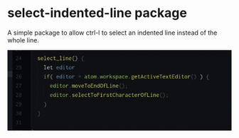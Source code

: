 # select-indented-line package

A simple package to allow ctrl-l to select an indented line instead of the whole line.

![select-indented-line in action](https://github.com/mattmeng/select-indented-line/blob/master/example.gif)

